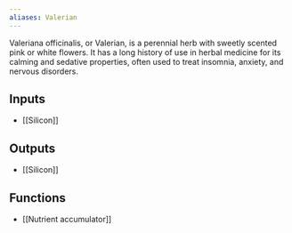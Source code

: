 ```yaml
---
aliases: Valerian
---
```

Valeriana officinalis, or Valerian, is a perennial herb with sweetly scented pink or white flowers. It has a long history of use in herbal medicine for its calming and sedative properties, often used to treat insomnia, anxiety, and nervous disorders.
## Inputs
- [[Silicon]]

## Outputs
- [[Silicon]]

## Functions
- [[Nutrient accumulator]]